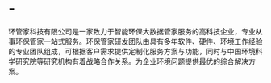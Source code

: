 # -
环管家科技有限公司是一家致力于智能环保大数据管家服务的高科技企业，专业从事环保管家一站式服务。环保管家研发团队由具有多年软件、硬件、环境工作经验的专业团队组成，可根据客户需求提供定制化服务方案与功能，同时与中国环境科学研究院等研究机构有着战略合作关系。为企业环境问题提供最优的综合解决方案。
